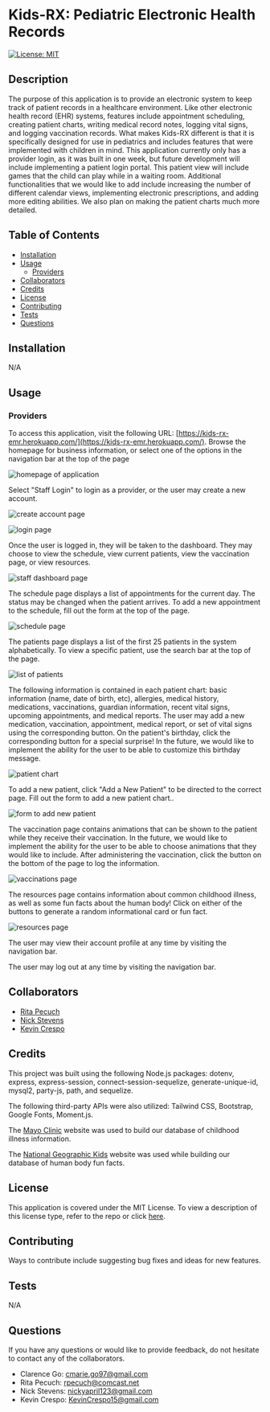# Kids-RX: Pediatric Electronic Health Records

  [![License: MIT](https://img.shields.io/badge/License-MIT-yellow.svg)](https://opensource.org/licenses/MIT)

## Description

The purpose of this application is to provide an electronic system to keep track of patient records in a healthcare environment. Like other electronic health record (EHR) systems, features include appointment scheduling, creating patient charts, writing medical record notes, logging vital signs, and logging vaccination records. What makes Kids-RX different is that it is specifically designed for use in pediatrics and includes features that were implemented with children in mind. This application currently only has a provider login, as it was built in one week, but future development will include implementing a patient login portal. This patient view will include games that the child can play while in a waiting room. Additional functionalities that we would like to add include increasing the number of different calendar views, implementing electronic prescriptions, and adding more editing abilities. We also plan on making the patient charts much more detailed.

## Table of Contents

  - [Installation](#installation)
  - [Usage](#usage)
    - [Providers](#providers)
  - [Collaborators](#collaborators)
  - [Credits](#credits)
  - [License](#license)
  - [Contributing](#contributing)
  - [Tests](#tests)
  - [Questions](#questions)

## Installation

  N/A

## Usage

### Providers

To access this application, visit the following URL: [https://kids-rx-emr.herokuapp.com/](https://kids-rx-emr.herokuapp.com/). Browse the homepage for business information, or select one of the options in the navigation bar at the top of the page

![homepage of application](./public/img/readme/homepage.png)

 Select "Staff Login" to login as a provider, or the user may create a new account.

 ![create account page](./public/img/readme/createacc.png)

 ![login page](./public/img/readme/login.png)

 Once the user is logged in, they will be taken to the dashboard. They may choose to view the schedule, view current patients, view the vaccination page, or view resources.

![staff dashboard page](./public/img/readme/dash.png)

The schedule page displays a list of appointments for the current day. The status may be changed when the patient arrives. To add a new appointment to the schedule, fill out the form at the top of the page.

![schedule page](./public/img/readme/schedule.png)

The patients page displays a list of the first 25 patients in the system alphabetically. To view a specific patient, use the search bar at the top of the page. 

![list of patients](./public/img/readme/pt-list.png)

The following information is contained in each patient chart: basic information (name, date of birth, etc), allergies, medical history, medications, vaccinations, guardian information, recent vital signs, upcoming appointments, and medical reports. The user may add a new medication, vaccination, appointment, medical report, or set of vital signs using the corresponding button. On the patient's birthday, click the corresponding button for a special surprise! In the future, we would like to implement the ability for the user to be able to customize this birthday message.

![patient chart](./public/img/readme/ptchart.png)

To add a new patient, click "Add a New Patient" to be directed to the correct page. Fill out the form to add a new patient chart..

![form to add new patient](./public/img/readme/add-pt.png)

The vaccination page contains animations that can be shown to the patient while they receive their vaccination. In the future, we would like to implement the ability for the user to be able to choose animations that they would like to include. After administering the vaccination, click the button on the bottom of the page to log the information.

![vaccinations page](./public/img/readme/vaccines.png)

The resources page contains information about common childhood illness, as well as some fun facts about the human body! Click on either of the buttons to generate a random informational card or fun fact.

![resources page](./public/img/readme/resources.png)

The user may view their account profile at any time by visiting the navigation bar.

The user may log out at any time by visiting the navigation bar.

## Collaborators

- [Rita Pecuch](https://github.com/rpecuch)
- [Nick Stevens](https://github.com/stezzzy)
- [Kevin Crespo](https://github.com/kcrespo15)

## Credits

This project was built using the following Node.js packages: dotenv, express, express-session, connect-session-sequelize, generate-unique-id, mysql2, party-js, path, and sequelize. 

The following third-party APIs were also utilized: Tailwind CSS, Bootstrap, Google Fonts, Moment.js.

The [Mayo Clinic](https://www.mayoclinic.org/diseases-conditions) website was used to build our database of childhood illness information.

The [National Geographic Kids](https://www.natgeokids.com/uk/discover/science/general-science/15-facts-about-the-human-body/) website was used while building our database of human body fun facts.

  ## License

  This application is covered under the MIT License.
  To view a description of this license type, refer to the repo or click [here](https://opensource.org/licenses/MIT).

  ## Contributing

  Ways to contribute include suggesting bug fixes and ideas for new features.
  
  ## Tests

  N/A

  ## Questions

  If you have any questions or would like to provide feedback, do not hesitate to contact any of the collaborators. 
  - Clarence Go: cmarie.go97@gmail.com
  - Rita Pecuch: rpecuch@comcast.net
  - Nick Stevens: nickyapril123@gmail.com
  - Kevin Crespo: KevinCrespo15@gmail.com
